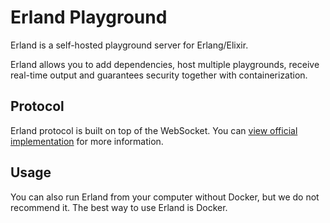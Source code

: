 # Erland Playground

Erland is a self-hosted playground server for Erlang/Elixir.

Erland allows you to add dependencies, host multiple playgrounds, receive real-time output and guarantees security together with containerization.

## Protocol

Erland protocol is built on top of the WebSocket. You can [view official implementation](https://github.com/erland-beam/erland.ts) for more information.

## Usage

You can also run Erland from your computer without Docker, but we do not recommend it. The best way to use Erland is Docker.

